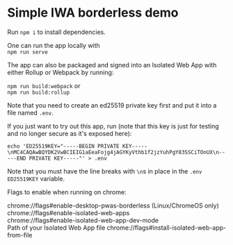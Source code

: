 # Simple IWA borderless demo

Run `npm i` to install dependencies.

One can run the app locally with  
`npm run serve`

The app can also be packaged and signed into an Isolated Web App with either Rollup or Webpack by running: 

`npm run build:webpack` or  
`npm run build:rollup`

Note that you need to create an ed25519 private key first and put it into a file named `.env`.

If you just want to try out this app, run (note that this key is just for testing and no longer secure as it's exposed here):

```
echo 'ED25519KEY="-----BEGIN PRIVATE KEY-----\nMC4CAQAwBQYDK2VwBCIEIG1aEeaFojg4jAGYKyVthb1f2jzYuhPgY83SSCiTOnUX\n-----END PRIVATE KEY-----"' > .env
```

Note that you must have the line breaks with `\n`s in place in the `.env` `ED25519KEY` variable.

Flags to enable when running on chrome:

chrome://flags#enable-desktop-pwas-borderless (Linux/ChromeOS only)   
chrome://flags#enable-isolated-web-apps   
chrome://flags#enable-isolated-web-app-dev-mode   
Path of your Isolated Web App file chrome://flags#install-isolated-web-app-from-file   